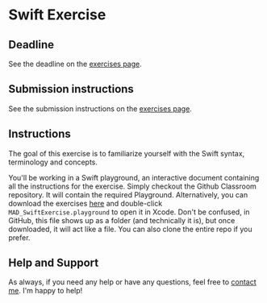 # Swift Exercise

## Deadline

See the deadline on the [exercises page](./#fixed-exercises).

## Submission instructions

See the submission instructions on the [exercises page](./#submission-instructions).

## Instructions

The goal of this exercise is to familiarize yourself with the Swift syntax, terminology and concepts.

You'll be working in a Swift playground, an interactive document containing all the instructions for the exercise. Simply checkout the Github Classroom repository. It will contain the required Playground. Alternatively, you can download the exercises [here](https://github.com/jfalb/mobile-app-dev/tree/master/exercises) and double-click `MAD_SwiftExercise.playground` to open it in Xcode. Don't be confused, in GitHub, this file shows up as a folder (and technically it is), but once downloaded, it will act like a file. You can also clone the entire repo if you prefer.

## Help and Support

As always, if you need any help or have any questions, feel free to [contact me](../README.md/#support-or-contact). I'm happy to help!
